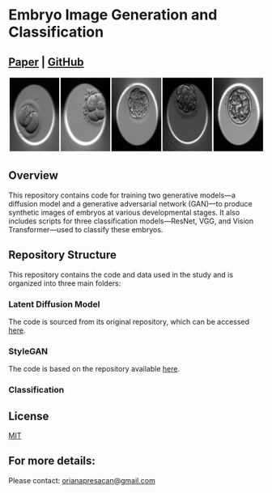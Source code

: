 # Embryo Image Generation and Classification

## [Paper](TBD) | [GitHub](https://github.com/orianapresacan/Embryo)

<img src="./images/embryo_synthetic.jpg" width="800" height="150"/> 

## Overview

This repository contains code for training two generative models—a diffusion model and a generative adversarial network (GAN)—to produce synthetic images of embryos at various developmental stages. It also includes scripts for three classification models—ResNet, VGG, and Vision Transformer—used to classify these embryos.

## Repository Structure

This repository contains the code and data used in the study and is organized into three main folders:

### Latent Diffusion Model

The code is sourced from its original repository, which can be accessed [here](https://github.com/CompVis/latent-diffusion).

### StyleGAN

The code is based on the repository available [here]().

### Classification

## License
[MIT](https://choosealicense.com/licenses/mit/)

## For more details:
Please contact: orianapresacan@gmail.com
